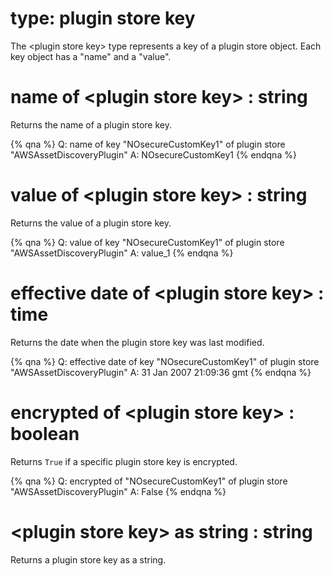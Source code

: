 # type: plugin store key

The &lt;plugin store key&gt; type represents a key of a plugin store object.
Each key object has a "name" and a "value".

# name of &lt;plugin store key&gt; : string

Returns the name of a plugin store key.

{% qna %}
Q: name of key "NOsecureCustomKey1" of plugin store "AWSAssetDiscoveryPlugin"
A: NOsecureCustomKey1
{% endqna %}

# value of &lt;plugin store key&gt; : string

Returns the value of a plugin store key.

{% qna %}
Q: value of key "NOsecureCustomKey1" of plugin store "AWSAssetDiscoveryPlugin"
A: value_1
{% endqna %}

# effective date of &lt;plugin store key&gt; : time

Returns the date when the plugin store key was last modified.

{% qna %}
Q: effective date of key "NOsecureCustomKey1" of plugin store "AWSAssetDiscoveryPlugin"
A: 31 Jan 2007 21:09:36 gmt
{% endqna %}

# encrypted of &lt;plugin store key&gt; : boolean

Returns `True` if a specific plugin store key is encrypted.

{% qna %}
Q: encrypted of "NOsecureCustomKey1" of plugin store "AWSAssetDiscoveryPlugin"
A: False
{% endqna %}

# &lt;plugin store key&gt; as string : string

Returns a plugin store key as a string.
